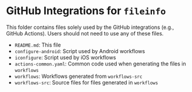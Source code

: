 # GitHub Integrations for `fileinfo`

This folder contains files solely used by the GitHub integrations (e.g., GitHub
Actions).  Users should not need to use any of these files.

- `README.md`: This file
- `configure-android`: Script used by Android workflows
- `iconfigure`: Script used by iOS workflows
- `actions-common.yaml`: Common code used when generating the files in `workflows`
- `workflows`: Workflows generated from `workflows-src`
- `workflows-src`: Source files for files generated in `workflows`
